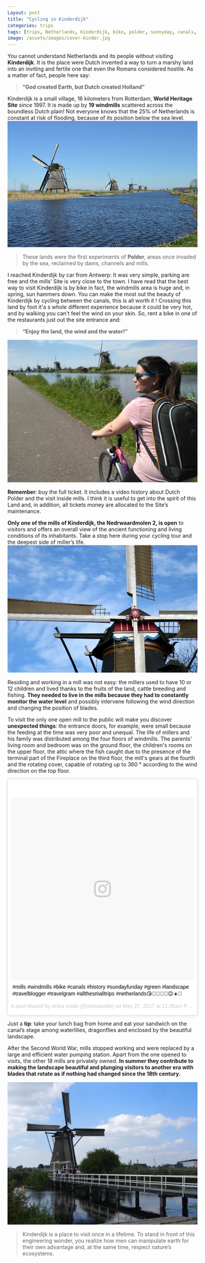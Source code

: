 ```yaml
---
Layout: post
title: "Cycling in Kinderdijk"
categories: trips
tags: [trips, Netherlands, Kinderdijk, bike, polder, sunnyday, canals, windmills, millers, landscape, water, nature]
image: /assets/images/cover-kinder.jpg
---
```



You cannot understand Netherlands and its people without visiting **Kinderdijk**. It is the place were Dutch invented a way to turn a marshy land into an inviting and fertile one that even the Romans considered hostile. As a matter of fact, people here say:  

> **“God created Earth, but Dutch created Holland”**

Kinderdijk is a small village, 16 kilometers from Rotterdam, **World Heritage Site** since 1997. It is made up by **19 windmills** scattered across the boundless Dutch plain!
Not everyone knows that the 25% of Netherlands is constant at risk of flooding, because of its position below the sea level.
![Canals](/assets/images/sea-level3.jpg)
> These lands were the first experiments of **Polder**, areas once invaded by the sea, reclaimed by dams, channels and mills.

I reached Kinderdijk by car from Antwerp: It was very simple, parking are free and the mills’ Site is very close to the town. I have read that the best way to visit Kinderdijk is by bike in fact, the windmills area is huge and, in spring, sun hammers down. You can make the most out the beauty of Kinderdijk by cycling between the canals, this is all worth it ! Crossing this land by foot it'a s whole different experience because it could be very hot, and by walking you can't feel the wind on your skin. So, rent a bike in one of the restaurants just out the site entrance and:

> **“Enjoy the land, the wind and the water!”**

![Cycling among windmills](/assets/images/kinderdijk.jpg)

**Remember**: buy the full ticket. lt includes a video history about Dutch Polder and the visit inside mills. I think it is useful to get into the spirit of this Land and, in addition, all tickets money are allocated to the Site’s maintenance.

**Only one of the mills of Kinderdijk, the Nedrwaardmolen 2, is open** to visitors and offers an overall view of the ancient functioning and living conditions of its inhabitants. Take a stop here during your cycling tour and the deepest side of miller’s life.
![Mill blades](/assets/images/windmill-blades.jpg)

Residing and working in a mill was not easy: the millers used to have 10 or 12 children and lived thanks to the fruits of the land, cattle breeding and fishing. **They needed to live in the mills because they had to constantly monitor the water level** and possibly intervene following the wind direction and changing the position of blades.


To visit the only one open mill to the public will make you discover **unexpected things**: the entrance doors, for example, were small because the feeding at the time was very poor and unequal.
The life of millers and his family was distributed among the four floors of windmills. The parents' living room and bedroom was on the ground floor, the children's rooms on the upper floor, the attic where the fish caught due to the presence of the terminal part of the Fireplace on the third floor, the mill's gears at the fourth and the rotating cover, capable of rotating up to 360 ° according to the wind direction on the top floor.
<blockquote class="instagram-media" data-instgrm-captioned data-instgrm-version="7" style=" background:#FFF; border:0; border-radius:3px; box-shadow:0 0 1px 0 rgba(0,0,0,0.5),0 1px 10px 0 rgba(0,0,0,0.15); margin: 1px; max-width:658px; padding:0; width:99.375%; width:-webkit-calc(100% - 2px); width:calc(100% - 2px);"><div style="padding:8px;"> <div style=" background:#F8F8F8; line-height:0; margin-top:40px; padding:50.0% 0; text-align:center; width:100%;"> <div style=" background:url(data:image/png;base64,iVBORw0KGgoAAAANSUhEUgAAACwAAAAsCAMAAAApWqozAAAABGdBTUEAALGPC/xhBQAAAAFzUkdCAK7OHOkAAAAMUExURczMzPf399fX1+bm5mzY9AMAAADiSURBVDjLvZXbEsMgCES5/P8/t9FuRVCRmU73JWlzosgSIIZURCjo/ad+EQJJB4Hv8BFt+IDpQoCx1wjOSBFhh2XssxEIYn3ulI/6MNReE07UIWJEv8UEOWDS88LY97kqyTliJKKtuYBbruAyVh5wOHiXmpi5we58Ek028czwyuQdLKPG1Bkb4NnM+VeAnfHqn1k4+GPT6uGQcvu2h2OVuIf/gWUFyy8OWEpdyZSa3aVCqpVoVvzZZ2VTnn2wU8qzVjDDetO90GSy9mVLqtgYSy231MxrY6I2gGqjrTY0L8fxCxfCBbhWrsYYAAAAAElFTkSuQmCC); display:block; height:44px; margin:0 auto -44px; position:relative; top:-22px; width:44px;"></div></div> <p style=" margin:8px 0 0 0; padding:0 4px;"> <a href="https://www.instagram.com/p/BUmxWIJDgbj/" style=" color:#000; font-family:Arial,sans-serif; font-size:14px; font-style:normal; font-weight:normal; line-height:17px; text-decoration:none; word-wrap:break-word;" target="_blank">#mills #windmills #bike #canals #history #sundayfunday #green #landscape #travelblogger #travelgram #allthesmalltrips #netherlands😘💛🇳🇱🌷😉☀️🌿</a></p> <p style=" color:#c9c8cd; font-family:Arial,sans-serif; font-size:14px; line-height:17px; margin-bottom:0; margin-top:8px; overflow:hidden; padding:8px 0 7px; text-align:center; text-overflow:ellipsis; white-space:nowrap;">A post shared by enica soldo (@enicasoldo) on <time style=" font-family:Arial,sans-serif; font-size:14px; line-height:17px;" datetime="2017-05-27T18:26:27+00:00">May 27, 2017 at 11:26am PDT</time></p></div></blockquote> <script async defer src="//platform.instagram.com/en_US/embeds.js"></script>


Just a **tip**: take your lunch bag from home and eat your sandwich on the canal’s stage among waterlilies, dragonflies and enclosed by the beautiful landscape.

After the Second World War, mills stopped working and were replaced by a large and efficient water pumping station. Apart from the one opened to visits, the other 18 mills are privately owned. **In summer they contribute to making the landscape beautiful and plunging visitors to another era with blades that rotate as if nothing had changed since the 18th century.**

![The open mill](/assets/images/open-mill.jpg)


> Kinderdijk is a place to visit once in a lifetime. To stand in front of this engineering wonder, you realize how men can manipulate earth for their own advantage and, at the same time, respect nature’s ecosystems.
